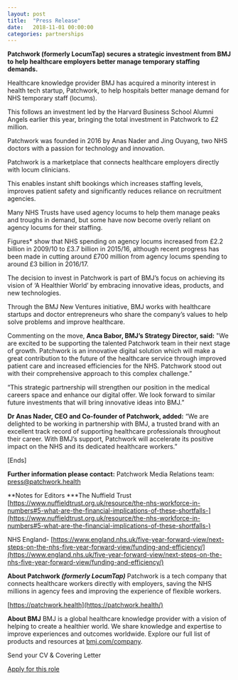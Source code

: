 ```yaml
---
layout: post
title:  "Press Release"
date:   2018-11-01 00:00:00
categories: partnerships
---
```


**Patchwork (formerly LocumTap) secures a strategic investment from BMJ to help healthcare employers better manage temporary staffing demands.**

Healthcare knowledge provider BMJ has acquired a minority interest in health tech startup, Patchwork, to help hospitals better manage demand for NHS temporary staff (locums).

This follows an investment led by the Harvard Business School Alumni Angels earlier this year, bringing the total investment in Patchwork to £2 million.

Patchwork was founded in 2016 by ​Anas Nader and Jing Ouyang, two NHS doctors with a passion for technology and innovation.

Patchwork is a marketplace that connects healthcare employers directly with locum clinicians.

This enables instant shift bookings which increases staffing levels, improves patient safety and significantly reduces reliance on recruitment agencies.

Many NHS Trusts have used agency locums to help them manage peaks and troughs in demand, but some have now become overly reliant on agency locums for their staffing.

Figures* show that NHS spending on agency locums increased from £2.2 billion in 2009/10 to £3.7 billion in 2015/16, although recent progress has been made in cutting around £700 million from agency locums spending to around £3 billion in 2016/17.

The decision to invest in Patchwork is part of BMJ’s focus on achieving its vision of ‘A Healthier World’ by embracing innovative ideas, products, and new technologies.

Through the ​BMJ New Ventures​ initiative, BMJ ​works with healthcare startups and doctor entrepreneurs who share the company’s values to help ​solve problems and improve healthcare.

Commenting on the move, **Anca Babor, BMJ’s Strategy Director, said:**​​ "We are excited to be supporting the talented Patchwork team in their next stage of growth. Patchwork is an innovative digital solution which will make a great contribution to the future of the healthcare service through improved patient care and increased efficiencies for the NHS. Patchwork stood out with their comprehensive approach to this complex challenge.”

“This strategic partnership will strengthen our position in the medical careers space and enhance our digital offer. We look forward to similar future investments that will bring innovative ideas into BMJ.”

**Dr Anas Nader, ​​CEO and Co-founder of Patchwork​​, added​​:**​​ ​“We are delighted to be working in partnership with BMJ, a trusted brand with an excellent track record of supporting healthcare professionals throughout their career. With BMJ’s support, Patchwork will accelerate its positive impact on the NHS and its dedicated healthcare workers.”

[Ends]

**Further information please contact:**
Patchwork Media Relations team:
press@patchwork.health

**Notes for Editors ***The Nuffield Trust
[https://www.nuffieldtrust.org.uk/resource/the-nhs-workforce-in-numbers#5-what-are-the-financial-implications-of-these-shortfalls-](https://www.nuffieldtrust.org.uk/resource/the-nhs-workforce-in-numbers#5-what-are-the-financial-implications-of-these-shortfalls-)

NHS England- [https://www.england.nhs.uk/five-year-forward-view/next-steps-on-the-nhs-five-year-forward-view/funding-and-efficiency/](https://www.england.nhs.uk/five-year-forward-view/next-steps-on-the-nhs-five-year-forward-view/funding-and-efficiency/)

**About Patchwork *(formerly LocumTap)*** Patchwork is a tech company that connects healthcare workers directly with employers, saving the NHS millions in agency fees and improving the experience of flexible workers.

[https://patchwork.health](https://patchwork.health/)

**About BMJ**  BMJ is a global healthcare knowledge provider with a vision of helping to create a healthier world. We share knowledge and expertise to improve experiences and outcomes worldwide. Explore our full list of products and resources at [bmj.com/company](https://www.bmj.com/company/).



<p class="has-text-centered has-text-grey-light condensed-type">Send your CV &amp; Covering Letter</p>

<div class="field is-grouped is-grouped-centered has-spacing-top">
  <p class="control">
    <a href="mailto:hello@patchwork.health?subject=I want to join LocumTap&" class="button is-dazzling is-medium">Apply for this role</a>
  </p>
</div>
